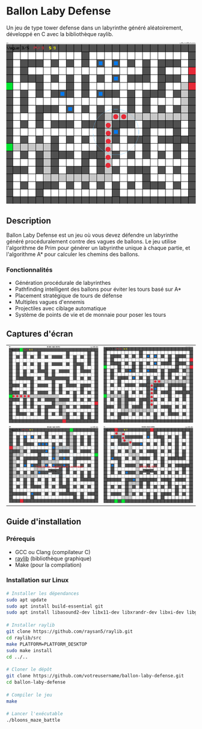 # Ballon Laby Defense

Un jeu de type tower defense dans un labyrinthe généré aléatoirement, développé en C avec la bibliothèque raylib.

![Screenshot du jeu](docs/Screen_partie.png)

## Description

Ballon Laby Defense est un jeu où vous devez défendre un labyrinthe généré procéduralement contre des vagues de ballons. Le jeu utilise l'algorithme de Prim pour générer un labyrinthe unique à chaque partie, et l'algorithme A* pour calculer les chemins des ballons.

### Fonctionnalités
- Génération procédurale de labyrinthes
- Pathfinding intelligent des ballons pour éviter les tours basé sur A*
- Placement stratégique de tours de défense
- Multiples vagues d'ennemis
- Projectiles avec ciblage automatique
- Système de points de vie et de monnaie pour poser les tours

## Captures d'écran

<table>
  <tr>
    <td><img src="docs/Screen_debut.png" alt="Début de partie" width="400"/></td>
    <td><img src="docs/Screen_partie.png" alt="Milieu de partie" width="400"/></td>
  </tr>
  <tr>
    <td><img src="docs/Screen_win.png" alt="Win" width="400"/></td>
    <td><img src="docs/Screen_gameover.png" alt="Fin de partie" width="400"/></td>
  </tr>
</table>

## Guide d'installation

### Prérequis
- GCC ou Clang (compilateur C)
- [raylib](https://www.raylib.com/) (bibliothèque graphique)
- Make (pour la compilation)

### Installation sur Linux
```bash
# Installer les dépendances
sudo apt update
sudo apt install build-essential git
sudo apt install libasound2-dev libx11-dev libxrandr-dev libxi-dev libgl1-mesa-dev libglu1-mesa-dev libxcursor-dev libxinerama-dev

# Installer raylib
git clone https://github.com/raysan5/raylib.git
cd raylib/src
make PLATFORM=PLATFORM_DESKTOP
sudo make install
cd ../..

# Cloner le dépôt
git clone https://github.com/votreusername/ballon-laby-defense.git
cd ballon-laby-defense

# Compiler le jeu
make

# Lancer l'exécutable
./bloons_maze_battle